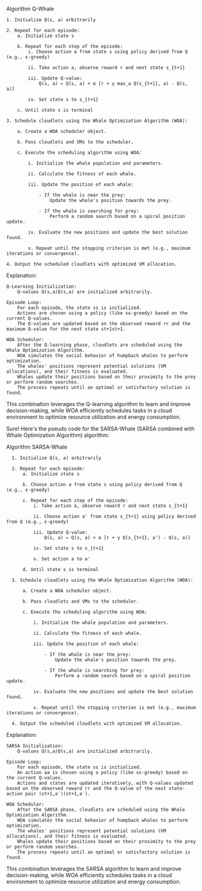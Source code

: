 Algorithm Q-Whale

    1. Initialize Q(s, a) arbitrarily
    
    2. Repeat for each episode:
        a. Initialize state s
        
        b. Repeat for each step of the episode:
            i. Choose action a from state s using policy derived from Q (e.g., ϵ-greedy)
            
            ii. Take action a, observe reward r and next state s_{t+1}
            
            iii. Update Q-value:
                Q(s, a) ← Q(s, a) + α [r + γ max_a Q(s_{t+1}, a) - Q(s, a)]
            
            iv. Set state s to s_{t+1}
        
        c. Until state s is terminal
    
    3. Schedule cloudlets using the Whale Optimization Algorithm (WOA):
    
        a. Create a WOA scheduler object.
        
        b. Pass cloudlets and VMs to the scheduler.
        
        c. Execute the scheduling algorithm using WOA:
        
            i. Initialize the whale population and parameters.
            
            ii. Calculate the fitness of each whale.
            
            iii. Update the position of each whale:
            
                - If the whale is near the prey:
                    Update the whale's position towards the prey.
                
                - If the whale is searching for prey:
                    Perform a random search based on a spiral position update.
            
            iv. Evaluate the new positions and update the best solution found.
            
            v. Repeat until the stopping criterion is met (e.g., maximum iterations or convergence).
    
    4. Output the scheduled cloudlets with optimized VM allocation.

Explanation:

    Q-Learning Initialization:
        Q-values Q(s,a)Q(s,a) are initialized arbitrarily.

    Episode Loop:
        For each episode, the state ss is initialized.
        Actions are chosen using a policy (like ϵϵ-greedy) based on the current Q-values.
        The Q-values are updated based on the observed reward rr and the maximum Q-value for the next state st+1st+1​.

    WOA Scheduler:
        After the Q-learning phase, cloudlets are scheduled using the Whale Optimization Algorithm.
        WOA simulates the social behavior of humpback whales to perform optimization.
        The whales' positions represent potential solutions (VM allocations), and their fitness is evaluated.
        Whales update their positions based on their proximity to the prey or perform random searches.
        The process repeats until an optimal or satisfactory solution is found.

This combination leverages the Q-learning algorithm to learn and improve decision-making, while WOA efficiently schedules tasks in a cloud environment to optimize resource utilization and energy consumption.

Sure! Here's the pseudo code for the SARSA-Whale (SARSA combined with Whale Optimization Algorithm) algorithm:

Algorithm SARSA-Whale

      1. Initialize Q(s, a) arbitrarily
      
      2. Repeat for each episode:
          a. Initialize state s
          
          b. Choose action a from state s using policy derived from Q (e.g., ϵ-greedy)
          
          c. Repeat for each step of the episode:
              i. Take action a, observe reward r and next state s_{t+1}
              
              ii. Choose action a' from state s_{t+1} using policy derived from Q (e.g., ϵ-greedy)
              
              iii. Update Q-value:
                  Q(s, a) ← Q(s, a) + α [r + γ Q(s_{t+1}, a') - Q(s, a)]
              
              iv. Set state s to s_{t+1}
              
              v. Set action a to a'
          
          d. Until state s is terminal
      
      3. Schedule cloudlets using the Whale Optimization Algorithm (WOA):
      
          a. Create a WOA scheduler object.
          
          b. Pass cloudlets and VMs to the scheduler.
          
          c. Execute the scheduling algorithm using WOA:
          
              i. Initialize the whale population and parameters.
              
              ii. Calculate the fitness of each whale.
              
              iii. Update the position of each whale:
              
                  - If the whale is near the prey:
                      Update the whale's position towards the prey.
                  
                  - If the whale is searching for prey:
                      Perform a random search based on a spiral position update.
              
              iv. Evaluate the new positions and update the best solution found.
              
              v. Repeat until the stopping criterion is met (e.g., maximum iterations or convergence).
      
      4. Output the scheduled cloudlets with optimized VM allocation.

Explanation:

    SARSA Initialization:
        Q-values Q(s,a)Q(s,a) are initialized arbitrarily.

    Episode Loop:
        For each episode, the state ss is initialized.
        An action aa is chosen using a policy (like ϵϵ-greedy) based on the current Q-values.
        Actions and states are updated iteratively, with Q-values updated based on the observed reward rr and the Q-value of the next state-action pair (st+1,a′)(st+1​,a′).

    WOA Scheduler:
        After the SARSA phase, cloudlets are scheduled using the Whale Optimization Algorithm.
        WOA simulates the social behavior of humpback whales to perform optimization.
        The whales' positions represent potential solutions (VM allocations), and their fitness is evaluated.
        Whales update their positions based on their proximity to the prey or perform random searches.
        The process repeats until an optimal or satisfactory solution is found.

This combination leverages the SARSA algorithm to learn and improve decision-making, while WOA efficiently schedules tasks in a cloud environment to optimize resource utilization and energy consumption.

